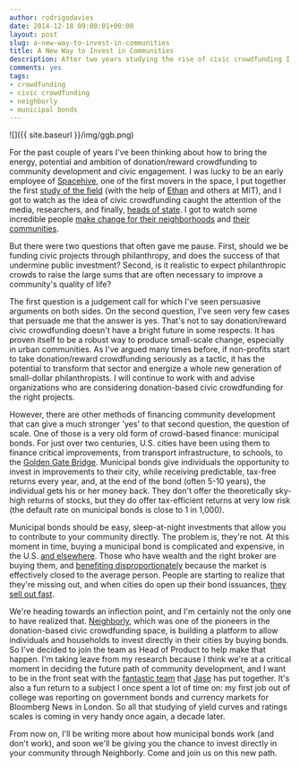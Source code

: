 ```yaml
---
author: rodrigodavies
date: 2014-12-18 09:00:01+00:00
layout: post
slug: a-new-way-to-invest-in-communities
title: A New Way to Invest in Communities
description: After two years studying the rise of civic crowdfunding I'm joining Neighborly to change community investment
comments: yes
tags:
- crowdfunding
- civic crowdfunding
- neighborly
- municipal bonds
---
```


![]({{ site.baseurl }}/img/ggb.png)

For the past couple of years I've been thinking about how to bring the energy, potential and ambition of donation/reward crowdfunding to community development and civic engagement. I was lucky to be an early employee of [Spacehive](http://www.spacehive.com), one of the first movers in the space, I put together the first [study of the field](http://papers.ssrn.com/sol3/papers.cfm?abstract_id=2434615) (with the help of [Ethan](http://civiccrowdfunding.com) and others at MIT), and I got to watch as the idea of civic crowdfunding caught the attention of the media, researchers, and finally, [heads of state](https://www.gov.uk/government/news/prime-minister-hails-the-rise-of-civic-crowdfunding). I got to watch some incredible people [make change for their neighborhoods](http://spacehive.com/glyncochcc) and [their communities](http://catarse.me/pt/pimpmycarroca).

But there were two questions that often gave me pause. First, should we be funding civic projects through philanthropy, and does the success of that undermine public investment? Second, is it realistic to expect philanthropic crowds to raise the large sums that are often necessary to improve a community's quality of life? 

The first question is a judgement call for which I've seen persuasive arguments on both sides. On the second question, I've seen very few cases that persuade me that the answer is yes. That's not to say donation/reward civic crowdfunding doesn't have a bright future in some respects. It has proven itself to be a robust way to produce small-scale change, especially in urban communities. As I've argued many times before, if non-profits start to take donation/reward crowdfunding seriously as a tactic, it has the potential to transform that sector and energize a whole new generation of small-dollar philanthropists. I will continue to work with and advise organizations who are considering donation-based civic crowdfunding for the right projects.

However, there are other methods of financing community development that can give a much stronger 'yes' to that second question, the question of scale. One of those is a very old form of crowd-based finance: municipal bonds. For just over two centuries, U.S. cities have been using them to finance critical improvements, from transport infrastructure, to schools, to the [Golden Gate Bridge](http://goldengatebridge.org/research/BondMeasure.php). Municipal bonds give individuals the opportunity to invest in improvements to their city, while receiving predictable, tax-free returns every year, and, at the end of the bond (often 5-10 years), the individual gets his or her money back. They don't offer the theoretically sky-high returns of stocks, but they do offer tax-efficient returns at very low risk (the default rate on municipal bonds is close to 1 in 1,000). 

Municipal bonds should be easy, sleep-at-night investments that allow you to contribute to your community directly. The problem is, they're not. At this moment in time, buying a municipal bond is complicated and expensive, in the U.S. [and elsewhere](http://blog.iriomk.com/post/104125235983/a-melhor-forma-de-nao-investir-em-titulos-publicos). Those who have wealth and the right broker are buying them, and [benefiting disproportionately](http://www.bondbuyer.com/news/washington-taxation/sen-coburn-eliminate-the-muni-tax-exemption-1068624-1.html) because the market is effectively closed to the average person. People are starting to realize that they're missing out, and when cities do open up their bond issuances, [they sell out fast](http://www.denverpost.com/news/ci_26272746/denvers-500-mini-bonds-sell-out-first-hour).

We're heading towards an inflection point, and I'm certainly not the only one to have realized that. [Neighborly](https://neighborly.com), which was one of the pioneers in the donation-based civic crowdfunding space, is building a platform to allow individuals and households to invest directly in their cities by buying bonds. So I've decided to join the team as Head of Product to help make that happen. I'm taking leave from my research because I think we're at a critical moment in deciding the future path of community development, and I want to be in the front seat with the [fantastic team](https://neighbor.ly/about) that [Jase](https://twitter.com/luminopolis) has put together. It's also a fun return to a subject I once spent a lot of time on: my first job out of college was reporting on government bonds and currency markets for Bloomberg News in London. So all that studying of yield curves and ratings scales is coming in very handy once again, a decade later.

From now on, I'll be writing more about how municipal bonds work (and don't work), and soon we'll be giving you the chance to invest directly in your community through Neighborly. Come and join us on this new path.